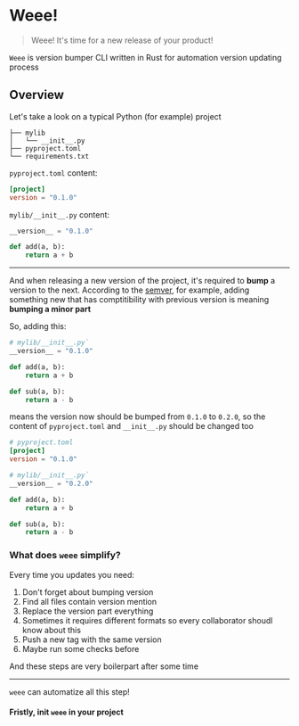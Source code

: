 # Weee!
> Weee! It's time for a new release of your product!

`Weee` is version bumper CLI written in Rust for automation version updating process


## Overview
Let's take a look on a typical Python (for example) project
```shell
├── mylib
│   └── __init__.py
├── pyproject.toml
└── requirements.txt
```
`pyproject.toml` content:
```toml
[project]
version = "0.1.0"
```
`mylib/__init__.py` content:
```python
__version__ = "0.1.0"

def add(a, b):
    return a + b
```
***
And when releasing a new version of the project, it's required to __bump__ a version to the next. According to the [semver](https://semver.org), for example, adding something new that has comptitibility with previous version is meaning __bumping a minor part__

So, adding this:
```python
# mylib/__init__.py`
__version__ = "0.1.0"

def add(a, b):
    return a + b

def sub(a, b):
    return a - b
```

means the version now should be bumped from `0.1.0` to `0.2.0`, so the content of `pyproject.toml` and `__init__.py` should be changed too

```toml
# pyproject.toml
[project]
version = "0.1.0"
```
```python
# mylib/__init__.py`
__version__ = "0.2.0"

def add(a, b):
    return a + b

def sub(a, b):
    return a - b
```

### What does `weee` simplify?
Every time you updates you need:
1. Don't forget about bumping version
1. Find all files contain version mention
1. Replace the version part everything
1. Sometimes it requires different formats so every collaborator shoudl know about this
1. Push a new tag with the same version
1. Maybe run some checks before

And these steps are very boilerpart after some time
***
`weee` can automatize all this step!

#### Fristly, init `weee` in your project
